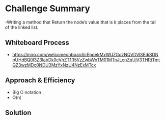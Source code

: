 # Challenge Summary
-Writing a method that Return the node’s value that is k places from the tail of the linked list.

## Whiteboard Process
- https://miro.com/welcomeonboard/cEppekMxWUZGdzNQVDVlSEdiSDNpUHdBQ0I3Z3labDk0eVhZT1R5VzZwbWxTM01MTnJLcnZqUjV3THRtTmtGZ3wzMDc0NDU3MzYxNzU4NzExMTcx

## Approach & Efficiency
- Big O notation : 
- O(n)

## Solution
<!-- Show how to run your code, and examples of it in action -->

